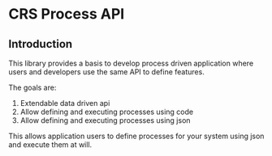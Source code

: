 # CRS Process API

## Introduction

This library provides a basis to develop process driven application where users and developers use the same API to define features.  

The goals are: 

1. Extendable data driven api
2. Allow defining and executing processes using code
3. Allow defining and executing processes using json

This allows application users to define processes for your system using json and execute them at will.
